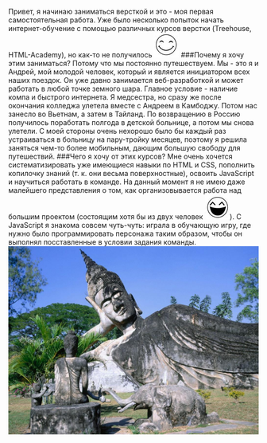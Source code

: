 Привет, я начинаю заниматься версткой и это - моя первая самостоятельная работа. Уже было несколько попыток начать интернет-обучение с помощью различных курсов верстки (Treehouse, HTML-Academy), но как-то не получилось ![Smile](1.png)
###Почему я хочу этим заниматься? 
Потому что мы постоянно путешествуем. Мы - это я и Андрей, мой молодой человек, который и является инициатором всех наших поездок. Он уже давно занимается веб-разработкой и может работать в любой точке земного шара. Главное условие - наличие компа и быстрого интернета. Я медсестра, но сразу же после окончания колледжа улетела вместе с Андреем в Камбоджу. Потом нас занесло во Вьетнам, а затем в Тайланд. По возвращению в Россию получилось поработать полгода в детской больнице, а потом мы снова улетели. С моей стороны очень нехорошо было бы каждый раз устраиваться в больницу на пару-тройку месяцев, поэтому я решила заняться чем-то более мобильным, дающим большую свободу для путешествий.
###Чего я хочу от этих курсов?
Мне очень хочется систематизировать уже имеющиеся навыки по HTML и CSS, пополнить копилочку знаний (т. к. они весьма поверхностные), освоить JavaScript и научиться работать в команде. На данный момент я не имею даже малейшего представления о том, как организовывается работа над большим проектом (состоящим хотя бы из двух человек ![xD](2.png)). С JavaScript я знакома совсем чуть-чуть: играла в обучающую игру, где нужно было программировать персонажа таким образом, чтобы он выполнял посставленные в условии задания команды.
![Buddha](Buddha.jpg)
